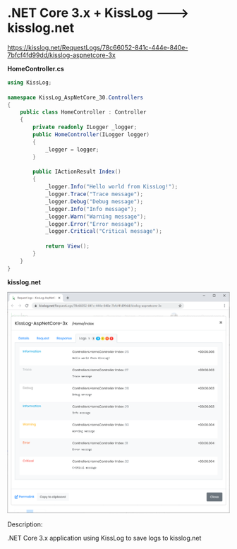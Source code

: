# .NET Core 3.x + KissLog ---> kisslog.net

https://kisslog.net/RequestLogs/78c66052-841c-444e-840e-7bfcf4fd99dd/kisslog-aspnetcore-3x

**HomeController.cs**

```csharp
using KissLog;

namespace KissLog_AspNetCore_30.Controllers
{
    public class HomeController : Controller
    {
        private readonly ILogger _logger;
        public HomeController(ILogger logger)
        {
            _logger = logger;
        }

        public IActionResult Index()
        {
            _logger.Info("Hello world from KissLog!");
            _logger.Trace("Trace message");
            _logger.Debug("Debug message");
            _logger.Info("Info message");
            _logger.Warn("Warning message");
            _logger.Error("Error message");
            _logger.Critical("Critical message");

            return View();
        }
    }
}
```

**kisslog.net**

![kisslog.net](/src/KissLog-AspNetCore-30/KissLog-AspNetCore-30/wwwroot/KissLog-AspNetCore-30.png)

Description:

.NET Core 3.x application using KissLog to save logs to kisslog.net
